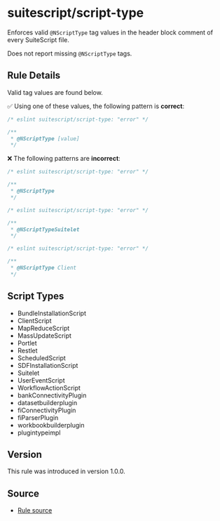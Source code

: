 # suitescript/script-type

Enforces valid `@NScriptType` tag values in the header block comment of every SuiteScript file.

Does not report missing `@NScriptType` tags.

## Rule Details

Valid tag values are found below.

:white_check_mark: Using one of these values, the following pattern is **correct**:

```js
/* eslint suitescript/script-type: "error" */

/**
 * @NScriptType [value]
 */
```

:x: The following patterns are **incorrect**:

```js
/* eslint suitescript/script-type: "error" */

/**
 * @NScriptType
 */
```

```js
/* eslint suitescript/script-type: "error" */

/**
 * @NScriptTypeSuitelet
 */
```

```js
/* eslint suitescript/script-type: "error" */

/**
 * @NScriptType Client
 */
```

## Script Types

- BundleInstallationScript
- ClientScript
- MapReduceScript
- MassUpdateScript
- Portlet
- Restlet
- ScheduledScript
- SDFInstallationScript
- Suitelet
- UserEventScript
- WorkflowActionScript
- bankConnectivityPlugin
- datasetbuilderplugin
- fiConnectivityPlugin
- fiParserPlugin
- workbookbuilderplugin
- plugintypeimpl

## Version

This rule was introduced in version 1.0.0.

## Source

- [Rule source](../../lib/rules/script-type.js)
